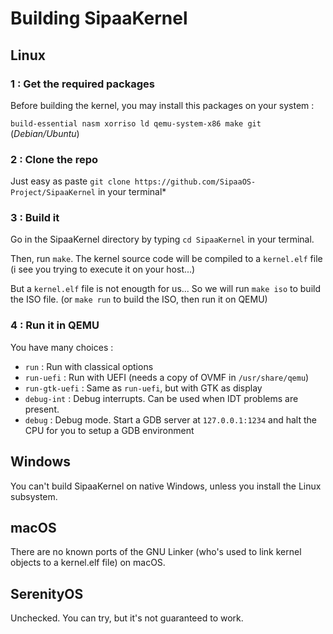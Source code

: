 # Building SipaaKernel

## Linux
### 1 : Get the required packages
Before building the kernel, you may install this packages on your system :

`build-essential nasm xorriso ld qemu-system-x86 make git` (*Debian/Ubuntu*)

### 2 : Clone the repo
Just easy as paste `git clone https://github.com/SipaaOS-Project/SipaaKernel` in your terminal*

### 3 : Build it
Go in the SipaaKernel directory by typing `cd SipaaKernel` in your terminal.

Then, run `make`. The kernel source code will be compiled to a `kernel.elf` file (i see you trying to execute it on your host...)

But a `kernel.elf` file is not enougth for us... So we will run `make iso` to build the ISO file. (or `make run` to build the ISO, then run it on QEMU)

### 4 : Run it in QEMU
You have many choices :
* `run` : Run with classical options
* `run-uefi` : Run with UEFI (needs a copy of OVMF in `/usr/share/qemu`)
* `run-gtk-uefi` : Same as `run-uefi`, but with GTK as display
* `debug-int` : Debug interrupts. Can be used when IDT problems are present.
* `debug` : Debug mode. Start a GDB server at `127.0.0.1:1234` and halt the CPU for you to setup a GDB environment

## Windows
You can't build SipaaKernel on native Windows, unless you install the Linux subsystem.

## macOS
There are no known ports of the GNU Linker (who's used to link kernel objects to a kernel.elf file) on macOS.

## SerenityOS
Unchecked. You can try, but it's not guaranteed to work.
